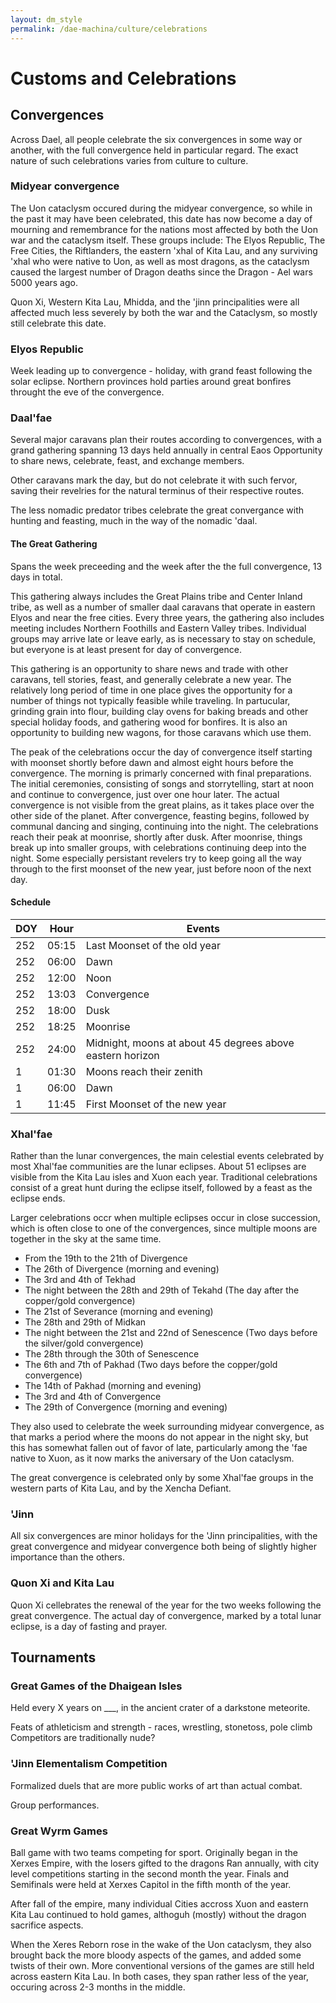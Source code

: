 ```yaml
---
layout: dm_style
permalink: /dae-machina/culture/celebrations
---
```


# Customs and Celebrations

## Convergences

Across Dael, all people celebrate the six convergences in some way or another, with the full convergence held in particular regard. 
The exact nature of such celebrations varies from culture to culture.

### Midyear convergence

The Uon cataclysm occured during the midyear convergence, so while in the past it may have been celebrated, this date has now become a day of mourning and remembrance for the nations most affected by both the Uon war and the 
cataclysm itself. These groups include: The Elyos Republic, The Free Cities, the Riftlanders, the eastern 'xhal of Kita Lau, and any surviving 'xhal who were native to Uon, as well as most dragons, 
as the cataclysm caused the largest number of Dragon deaths since the Dragon - Ael wars 5000 years ago.

Quon Xi, Western Kita Lau, Mhidda, and the 'jinn principalities were all affected much less severely by both the war and the Cataclysm, so mostly still celebrate this date.

### Elyos Republic

Week leading up to convergence - holiday, with grand feast following the solar eclipse.
Northern provinces hold parties around great bonfires throught the eve of the convergence.


### Daal'fae

Several major caravans plan their routes according to convergences, with a grand gathering spanning 13 days held annually in central Eaos
Opportunity to share news, celebrate, feast, and exchange members.

Other caravans mark the day, but do not celebrate it with such fervor, saving their revelries for the natural terminus of their respective routes.

The less nomadic predator tribes celebrate the great convergance with hunting and feasting, much in the way of the nomadic 'daal.

#### The Great Gathering

Spans the week preceeding and the week after the the full convergence, 13 days in total. 

This gathering always includes the Great Plains tribe and Center Inland tribe, as well as a number of smaller daal caravans that operate in eastern Elyos and near the free cities.
Every three years, the gathering also includes meeting includes Northern Foothills and Eastern Valley tribes. Individual groups may arrive late or leave early, as is necessary to stay on schedule, 
but everyone is at least present for day of convergence.

This gathering is an opportunity to share news and trade with other caravans, tell stories, feast, and generally celebrate a new year.
The relatively long period of time in one place gives the opportunity for a number of things not typically feasible while traveling.
In partucular, grinding grain into flour, building clay ovens for baking breads and other special holiday foods, and gathering wood for bonfires.
It is also an opportunity to building new wagons, for those caravans which use them.

The peak of the celebrations occur the day of convergence itself starting with moonset shortly before dawn and almost eight hours before the convergence.
The morning is primarly concerned with final preparations. The initial ceremonies, consisting of songs and storrytelling, start at noon and continue to convergence, just over one hour later.
The actual convergence is not visible from the great plains, as it takes place over the other side of the planet.
After convergence, feasting begins, followed by communal dancing and singing, continuing into the night. The celebrations reach their peak at moonrise, shortly after dusk. 
After moonrise, things break up into smaller groups, with celebrations continuing deep into the night.
Some especially persistant revelers try to keep going all the way through to the first moonset of the new year, just before noon of the next day.

#### Schedule

| DOY | Hour  | Events                           |
|-----|-------|----------------------------------|
| 252 | 05:15 | Last Moonset of the old year     |
| 252 | 06:00 | Dawn                             |
| 252 | 12:00 | Noon                             |
| 252 | 13:03 | Convergence                      |
| 252 | 18:00 | Dusk                             |
| 252 | 18:25 | Moonrise                         |
| 252 | 24:00 | Midnight, moons at about 45 degrees above eastern horizon |
|   1 | 01:30 | Moons reach their zenith         |
|   1 | 06:00 | Dawn                             |
|   1 | 11:45 | First Moonset of the new year    |

### Xhal'fae

Rather than the lunar convergences, the main celestial events celebrated by most Xhal'fae communities are the lunar eclipses. About 51 eclipses are visible from the Kita Lau isles and Xuon each year. 
Traditional celebrations consist of a great hunt during the eclipse itself, followed by a feast as the eclipse ends.

Larger celebrations occr when multiple eclipses occur in close succession, which is often close to one of the convergences, since multiple moons are together in the sky at the same time.
 - From the 19th to the 21th of Divergence
 - The 26th of Divergence (morning and evening)
 - The 3rd and 4th of Tekhad
 - The night between the 28th and 29th of Tekahd (The day after the copper/gold convergence)
 - The 21st of Severance (morning and evening)
 - The 28th and 29th of Midkan
 - The night between the 21st and 22nd of Senescence (Two days before the silver/gold convergence)
 - The 28th through the 30th of Senescence
 - The 6th and 7th of Pakhad (Two days before the copper/gold convergence)
 - The 14th of Pakhad (morning and evening)
 - The 3rd and 4th of Convergence
 - The 29th of Convergence (morning and evening)

They also used to celebrate the week surrounding midyear convergence, as that marks a period where the moons do not appear in the night sky, but this has somewhat fallen out of favor of late, particularly among the 'fae native to Xuon, 
as it now marks the aniversary of the Uon cataclysm.

The great convergence is celebrated only by some Xhal'fae groups in the western parts of Kita Lau, and by the Xencha Defiant.

### 'Jinn

All six convergences are minor holidays for the 'Jinn principalities, with the great convergence and midyear convergence both being of slightly higher importance than the others.


### Quon Xi and Kita Lau

Quon Xi cellebrates the renewal of the year for the two weeks following the great convergence. The actual day of convergence, marked by a total lunar eclipse, is a day of fasting and prayer.


## Tournaments

### Great Games of the Dhaigean Isles

Held every X years on ___, in the ancient crater of a darkstone meteorite.

Feats of athleticism and strength - races, wrestling, stonetoss, pole climb
Competitors are traditionally nude?

### 'Jinn Elementalism Competition

Formalized duels that are more public works of art than actual combat.

Group performances.


### Great Wyrm Games

Ball game with two teams competing for sport. Originally began in the Xerxes Empire, with the losers gifted to the dragons
Ran annually, with city level competitions starting in the second month the year.
Finals and Semifinals were held at Xerxes Capitol in the fifth month of the year.

After fall of the empire, many individual Cities accross Xuon and eastern Kita Lau continued to hold games, althoguh (mostly) without the dragon sacrifice aspects.

When the Xeres Reborn rose in the wake of the Uon cataclysm, they also brought back the more bloody aspects of the games, and added some twists of their own.
More conventional versions of the games are still held across eastern Kita Lau. In both cases, they span rather less of the year, occuring across 2-3 months in the middle.
